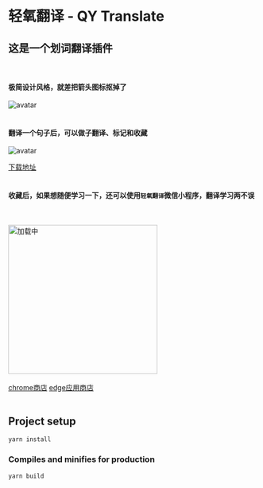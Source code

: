 # 轻氧翻译 - QY Translate

## 这是一个划词翻译插件
&nbsp;

#### 极简设计风格，就差把箭头图标抠掉了   
![avatar](http://img.fishfit.fun/qy_edit.png)  
&nbsp;

#### 翻译一个句子后，可以做子翻译、标记和收藏 
![avatar](http://img.fishfit.fun/qy_mark_php.png) 
&nbsp;

[下载地址](https://www.fishfit.fun:8080/p/web/home/github)  
&nbsp;

#### 收藏后，如果想随便学习一下，还可以使用`轻氧翻译`微信小程序，翻译学习两不误  
&nbsp;

<img src="http://img.fishfit.fun/qr_github.png" width="300" height="300" alt="加载中"/>  
&nbsp;  

[chrome商店](https://chrome.google.com/webstore/detail/fjldhjdclpmehigldnbgbllchcjdgccc)  [edge应用商店](https://microsoftedge.microsoft.com/addons/detail/%E8%BD%BB%E6%B0%A7%E7%BF%BB%E8%AF%91/gldjnohpkhoipopkgkoepimoaoekhioo)  
&nbsp;  


## Project setup
```
yarn install
```

### Compiles and minifies for production
```
yarn build
```



